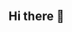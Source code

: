 ## Hi there 👋

<!--
**KareeneButters/KareeneButters** is a ✨ _special_ ✨ repository because its `README.md` (this file) appears on your GitHub profile.

Here are some ideas to get you started:

- 🔭 I’m currently working on SQL/databases 
- 👯 I’m looking to collaborate on All kinds of projects I love new start ups 
- 💬 Ask me about New tech in the current market 
- 📫 How to reach me: Email 
- 😄 Pronouns: She/Her 
- ⚡ Fun fact: I skate in my spare time 
-->
